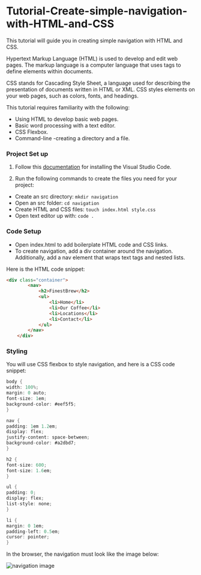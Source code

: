 # Tutorial-Create-simple-navigation-with-HTML-and-CSS

This tutorial will guide you in creating simple navigation with HTML and CSS.

Hypertext Markup Language (HTML) is used to develop and edit web pages. The markup language is a computer language that uses tags to define elements within documents. 

CSS stands for  Cascading Style Sheet, a language used for describing the presentation of documents written in HTML or XML. CSS styles elements on your web pages, such as colors, fonts, and headings.


 This tutorial requires familiarity with the following:

- Using HTML to develop basic web pages.
- Basic word processing with a text editor.
- CSS Flexbox.
- Command-line -creating a directory and a file.

### Project Set up

1. Follow this [documentation](https://code.visualstudio.com/docs/setup/setup-overview) for installing the Visual Studio Code. 

2. Run the following commands to create the files you need for your project:
  - Create an src directory: `mkdir navigation`
  - Open an src folder: `cd navigation`
  - Create HTML and CSS files:  `touch index.html style.css`
  - Open text editor up with:  `code .`
 
 
 ### Code Setup
 
- Open index.html to add boilerplate HTML code and CSS links.
- To create navigation, add a div container around the navigation. Additionally, add a nav element that wraps text tags and nested lists. 

Here is the HTML code snippet:
```html 
<div class="container">
        <nav>
            <h2>FinestBrew</h2>
            <ul>
                <li>Home</li>
                <li>Our Coffee</li>
                <li>Locations</li>
                <li>Contact</li>
            </ul>
        </nav>
    </div>
  ```
  
  ### Styling
  You will use CSS flexbox to style navigation, and here is a CSS code snippet:
  ```cs
  body {
  width: 100%;
  margin: 0 auto;
  font-size: 1em;
  background-color: #eef5f5;
}

nav {
  padding: 1em 1.2em;
  display: flex;
  justify-content: space-between;
  background-color: #a2dbd7;
}

h2 {
  font-size: 600;
  font-size: 1.6em;
}

ul {
  padding: 0;
  display: flex;
  list-style: none;
}

li {
  margin: 0 1em;
  padding-left: 0.5em;
  cursor: pointer;
}

 ```
In the browser, the navigation must look like the image below:

![navigation image](https://user-images.githubusercontent.com/64105005/180049851-e4d9c332-7b28-4705-a85b-3c68535d3830.png)



